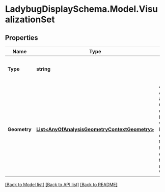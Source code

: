 
# LadybugDisplaySchema.Model.VisualizationSet

## Properties

Name | Type | Description | Notes
------------ | ------------- | ------------- | -------------
**Type** | **string** |  | [optional] [readonly] [default to "VisualizationSet"]
**Geometry** | [**List&lt;AnyOfAnalysisGeometryContextGeometry&gt;**](AnyOfAnalysisGeometryContextGeometry.md) | A list of AnalysisGeometry and ContextGeometry objects to display in the visualization. Each geometry object will typically be translated to its own layer within the interface that renders the VisualizationSet. | [optional] 

[[Back to Model list]](../README.md#documentation-for-models)
[[Back to API list]](../README.md#documentation-for-api-endpoints)
[[Back to README]](../README.md)

